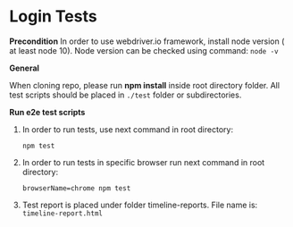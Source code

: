Login Tests
=========================

**Precondition**
In order to use webdriver.io framework, install node version ( at least node 10).
Node version can be checked using command: `node -v`

 **General**

When cloning repo, please run **npm install** inside root directory folder.
All test scripts should be placed in `./test` folder or subdirectories.

**Run e2e test scripts**

1. In order to run tests, use next command in root directory:

    `npm test`

2. In order to run tests in specific browser run next command in root directory:

    `browserName=chrome npm test`

3. Test report is placed under folder timeline-reports. File name is: `timeline-report.html`
